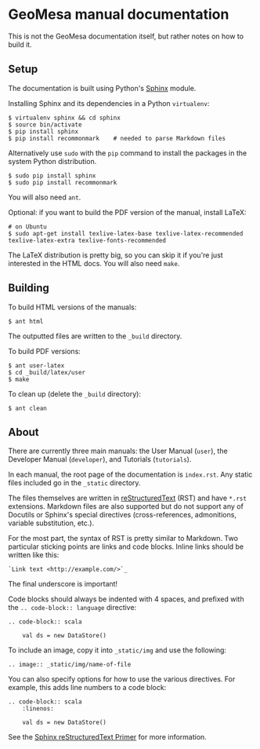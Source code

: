 # GeoMesa manual documentation

This is not the GeoMesa documentation itself, but rather notes on how to build it.

## Setup

The documentation is built using Python's [Sphinx](http://sphinx-doc.org/) module.

Installing Sphinx and its dependencies in a Python ``virtualenv``:

    $ virtualenv sphinx && cd sphinx
    $ source bin/activate
    $ pip install sphinx
    $ pip install recommonmark    # needed to parse Markdown files

Alternatively use ``sudo`` with the ``pip`` command to install the packages in the system Python distribution.

    $ sudo pip install sphinx
    $ sudo pip install recommonmark

You will also need ``ant``.

Optional:  if you want to build the PDF version of the manual, install LaTeX:

    # on Ubuntu
    $ sudo apt-get install texlive-latex-base texlive-latex-recommended texlive-latex-extra texlive-fonts-recommended

The LaTeX distribution is pretty big, so you can skip it if you're just interested in the HTML docs.
You will also need ``make``.

## Building

To build HTML versions of the manuals:

    $ ant html

The outputted files are written to the ``_build`` directory. 

To build PDF versions:

    $ ant user-latex
    $ cd _build/latex/user
    $ make

To clean up (delete the ``_build`` directory):

    $ ant clean 

## About

There are currently three main manuals: the User Manual (``user``), the Developer Manual (``developer``),
and Tutorials (``tutorials``).

In each manual, the root page of the documentation is ``index.rst``. Any static files included go in
the ``_static`` directory. 

The files themselves are written in [reStructuredText](http://docutils.sourceforge.net/rst.html) (RST) and have ``*.rst``
extensions. Markdown files are also supported but do not support any of Docutils or Sphinx's special directives
(cross-references, admonitions, variable substitution, etc.).

For the most part, the syntax of RST is pretty similar to Markdown. Two particular sticking points are links and
code blocks. Inline links should be written like this:
```
`Link text <http://example.com/>`_
```
The final underscore is important!

Code blocks should always be indented with 4 spaces, and prefixed with the `.. code-block:: language` directive:
```
.. code-block:: scala

    val ds = new DataStore()
```

To include an image, copy it into ``_static/img`` and use the following:
```
.. image:: _static/img/name-of-file
```

You can also specify options for how to use the various directives. For
example, this adds line numbers to a code block:
```
.. code-block:: scala
    :linenos:

    val ds = new DataStore()
```

See the [Sphinx reStructuredText Primer](http://sphinx-doc.org/rest.html) for more information.
